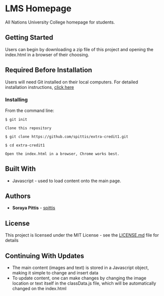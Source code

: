 # LMS Homepage

All Nations University College homepage for students.

## Getting Started

Users can begin by downloading a zip file of this project and opening the index.html in a browser of their choosing. 

## Required Before Installation
Users will need Git installed on their local computers. For detailed installation instructions, [click here](https://git-scm.com/book/en/v2/Getting-Started-Installing-Git)

### Installing
From the command line:

```
$ git init
```
```
Clone this repository
```
```
$ git clone https://github.com/spittis/extra-credit1.git
```
```
$ cd extra-credit1
```
```
Open the index.html in a browser, Chrome works best.
```

## Built With

* Javascript - used to load content onto the main page.


## Authors

* **Soraya Pittis** - [spittis](https://github.com/spittis)


## License

This project is licensed under the MIT License - see the [LICENSE.md](LICENSE.md) file for details

## Continuing With Updates

* The main content (images and text) is stored in a Javascript object, making it simple to change and insert data
* To update content, one can make changes by changing the image location or text itself in the classData.js file, which will be automatically changed on the index.html
